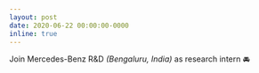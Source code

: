 ```yaml
---
layout: post
date: 2020-06-22 00:00:00-0000
inline: true
---
```


Join Mercedes-Benz R&D _(Bengaluru, India)_ as research intern :oncoming_automobile:
